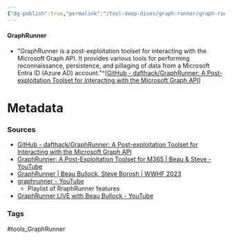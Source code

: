 ```yaml
---
{"dg-publish":true,"permalink":"/tool-deep-dives/graph-runner/graph-runner/"}
---
```


#### GraphRunner
- "GraphRunner is a post-exploitation toolset for interacting with the Microsoft Graph API. It provides various tools for performing reconnaissance, persistence, and pillaging of data from a Microsoft Entra ID (Azure AD) account."^[[GitHub - dafthack/GraphRunner: A Post-exploitation Toolset for Interacting with the Microsoft Graph API](https://github.com/dafthack/GraphRunner)] 



# Metadata

### Sources
- [GitHub - dafthack/GraphRunner: A Post-exploitation Toolset for Interacting with the Microsoft Graph API](https://github.com/dafthack/GraphRunner)
- [GraphRunner: A Post-Exploitation Toolset for M365 | Beau & Steve - YouTube](https://www.youtube.com/watch?v=o29jzC3deS0&t=332s)
- [GraphRunner | Beau Bullock, Steve Borosh | WWHF 2023](https://www.youtube.com/watch?v=IDZzqgniUuw)
- [graphrunner - YouTube](https://www.youtube.com/playlist?list=PLtgAtMn7zVb5ThwZw3oh51dU3bwr_n44K)
	- Playlist of RraphRunner features
- [GraphRunner LIVE with Beau Bullock - YouTube](https://www.youtube.com/watch?v=8LswTZonbfE)
### Tags
#tools_GraphRunner